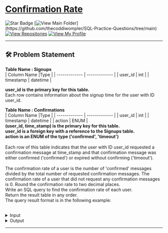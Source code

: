 # [Confirmation Rate](https://leetcode.com/problems/confirmation-rate/)
![Star Badge](https://img.shields.io/static/v1?label=%F0%9F%8C%9F&message=If%20Useful&style=style=flat&color=BC4E99)
[![View Main Folder](https://img.shields.io/badge/View-Main_Folder-971901?)](https://github.com/thecoddiwompler/SQL-Practice-Questions/tree/main)
[![View Repositories](https://img.shields.io/badge/View-My_Repositories-blue?logo=GitHub)](https://github.com/thecoddiwompler?tab=repositories)
[![View My Profile](https://img.shields.io/badge/View-My_Profile-green?logo=GitHub)](https://github.com/thecoddiwompler)

---

## 🛠️ Problem Statement

  <b>Table Name : Signups</b>
</br>
|  Column Name  |Type |
| ------------- | ------------- |
| user_id  | int  |
| timestamp  | datetime  |

<b> user_id is the primary key for this table. </b><br/>
Each row contains information about the signup time for the user with ID user_id.
<br/>

  <b>Table Name : Confirmations</b>
</br>
|  Column Name  |Type |
| ------------- | ------------- |
| user_id  | int  |
| timestamp  | datetime  |
| action | ENUM |
</br>
<b> (user_id, time_stamp) is the primary key for this table. <br/>
user_id is a foreign key with a reference to the Signups table. <br/>
action is an ENUM of the type ('confirmed', 'timeout') </b><br/>
</br>
Each row of this table indicates that the user with ID user_id requested a confirmation message at time_stamp and that confirmation message was either confirmed ('confirmed') or expired without confirming ('timeout').
<br/>
<br/>
The confirmation rate of a user is the number of 'confirmed' messages divided by the total number of requested confirmation messages. The confirmation rate of a user that did not request any confirmation messages is 0. Round the confirmation rate to two decimal places.
<br/>
Write an SQL query to find the confirmation rate of each user.
<br/>
Return the result table in any order.
<br/>
The query result format is in the following example:  
</br>

 <details>
<summary>
Input
</summary>

<b>Table Name : Signups</b>

| user_id  | timestamp  | 
| --- |------ | 
| 3       | 2020-03-21 10:16:13 |
| 7       | 2020-01-04 13:57:59 |
| 2       | 2020-07-29 23:09:44 |
| 6       | 2020-12-09 10:39:37 | 
<br/>
<b>Table Name : Confirmations</b>
</br>
| user_id  | timestamp  |  action |
| --- | ------ | ------ |
| 3       | 2021-01-06 03:30:46 | timeout   |
| 3       | 2021-07-14 14:00:00 | timeout   |
| 7       | 2021-06-12 11:57:29 | confirmed |
| 7       | 2021-06-13 12:58:28 | confirmed |
| 7       | 2021-06-14 13:59:27 | confirmed |
| 2       | 2021-01-22 00:00:00 | confirmed |
| 2       | 2021-02-28 23:59:59 | timeout   |

</details>

<details>
<summary>
Output
</summary>

| user_id |  confirmation_rate |
| ---- | --- |
| 6       | 0.00              |
| 3       | 0.00              |
| 7       | 1.00              |
| 2       | 0.50              |
</details>

---
